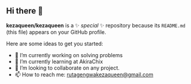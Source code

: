 ## Hi there 👋

**kezaqueen/kezaqueen** is a ✨ _special_ ✨ repository because its `README.md` (this file) appears on your GitHub profile.

Here are some ideas to get you started:

- 🔭 I’m currently working on solving problems
- 🌱 I’m currently learning at AkiraChix
- 👯 I’m looking to collaborate on any project.
- 📫 How to reach me: rutagengwakezaqueen@gmail.com
